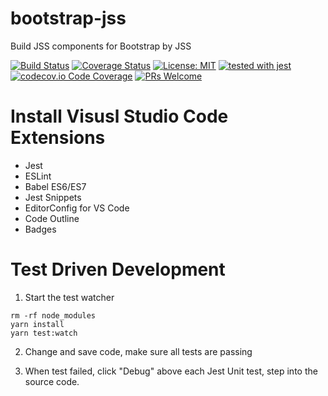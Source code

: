 bootstrap-jss
=============
Build JSS components for Bootstrap by JSS

[![Build Status](https://travis-ci.org/sammi/bootstrap-jss.svg?branch=master)](https://travis-ci.org/sammi/bootstrap-jss)
[![Coverage Status](https://coveralls.io/repos/github/sammi/bootstrap-jss/badge.svg?branch=master)](https://coveralls.io/github/sammi/bootstrap-jss?branch=master)
[![License: MIT](https://img.shields.io/badge/License-MIT-yellow.svg)](https://opensource.org/licenses/MIT)
[![tested with jest](https://img.shields.io/badge/tested_with-jest-99424f.svg)](https://github.com/facebook/jest)
[![codecov.io Code Coverage](https://img.shields.io/codecov/c/github/sammi/bootstrap-jss.svg?maxAge=2592000)](https://codecov.io/github/sammi/bootstrap-jss?branch=master)
[![PRs Welcome](https://img.shields.io/badge/PRs-welcome-brightgreen.svg)](https://reactjs.org/docs/how-to-contribute.html#your-first-pull-request)

# Install Visusl Studio Code Extensions

* Jest
* ESLint
* Babel ES6/ES7
* Jest Snippets
* EditorConfig for VS Code
* Code Outline
* Badges

# Test Driven Development

1. Start the test watcher
```node
rm -rf node_modules
yarn install
yarn test:watch
```
2. Change and save code, make sure all tests are passing

3. When test failed, click "Debug" above each Jest Unit test, step into the source code.
